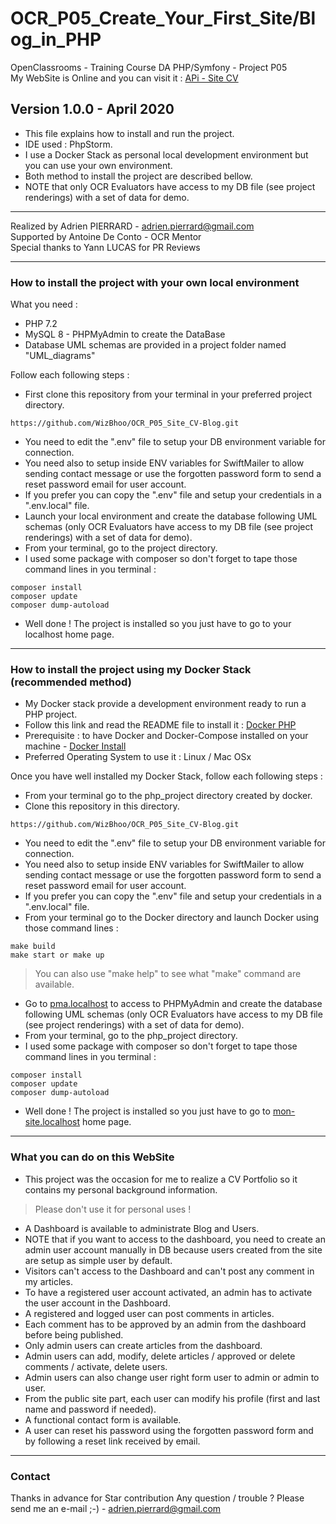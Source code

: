 # OCR_P05_Create_Your_First_Site/Blog_in_PHP
OpenClassrooms - Training Course DA PHP/Symfony - Project P05<br>
My WebSite is Online and you can visit it : [APi - Site CV](https://adrien-pierrard.fr)

## Version 1.0.0 - April 2020

*   This file explains how to install and run the project.
*   IDE used : PhpStorm.
*   I use a Docker Stack as personal local development environment but you can use your own environment.
*   Both method to install the project are described bellow.
*   NOTE that only OCR Evaluators have access to my DB file (see project renderings) with a set of data for demo.

-------------------------------------------------------------------------------------------------------------------------------------

Realized by Adrien PIERRARD - [adrien.pierrard@gmail.com](mailto:adrien.pierrard@gmail.com)<br>
Supported by Antoine De Conto - OCR Mentor<br>
Special thanks to Yann LUCAS for PR Reviews</br>

-------------------------------------------------------------------------------------------------------------------------------------

### How to install the project with your own local environment

What you need :

*   PHP 7.2
*   MySQL 8 - PHPMyAdmin to create the DataBase
*   Database UML schemas are provided in a project folder named "UML_diagrams"

Follow each following steps :

*   First clone this repository from your terminal in your preferred project directory.

```
https://github.com/WizBhoo/OCR_P05_Site_CV-Blog.git
```

*   You need to edit the ".env" file to setup your DB environment variable for connection.
*   You need also to setup inside ENV variables for SwiftMailer to allow sending contact message or use the forgotten password form to send a reset password email for user account.
*   If you prefer you can copy the ".env" file and setup your credentials in a ".env.local" file.
*   Launch your local environment and create the database following UML schemas (only OCR Evaluators have access to my DB file (see project renderings) with a set of data for demo).
*   From your terminal, go to the project directory.
*   I used some package with composer so don't forget to tape those command lines in you terminal :

```
composer install
composer update
composer dump-autoload
```

*   Well done ! The project is installed so you just have to go to your localhost home page.

-------------------------------------------------------------------------------------------------------------------------------------

### How to install the project using my Docker Stack (recommended method)

*   My Docker stack provide a development environment ready to run a PHP project.
*   Follow this link and read the README file to install it : [Docker PHP](https://github.com/WizBhoo/docker_php)
*   Prerequisite : to have Docker and Docker-Compose installed on your machine - [Docker Install](https://docs.docker.com/install/)
*   Preferred Operating System to use it : Linux / Mac OSx

Once you have well installed my Docker Stack, follow each following steps :

*   From your terminal go to the php_project directory created by docker.
*   Clone this repository in this directory.

```
https://github.com/WizBhoo/OCR_P05_Site_CV-Blog.git
```

*   You need to edit the ".env" file to setup your DB environment variable for connection.
*   You need also to setup inside ENV variables for SwiftMailer to allow sending contact message or use the forgotten password form to send a reset password email for user account.
*   If you prefer you can copy the ".env" file and setup your credentials in a ".env.local" file.
*   From your terminal go to the Docker directory and launch Docker using those command lines :

```
make build
make start or make up
```

<blockquote>
You can also use "make help" to see what "make" command are available.
</blockquote>

*   Go to [pma.localhost](http://pma.localhost) to access to PHPMyAdmin and create the database following UML schemas (only OCR Evaluators have access to my DB file (see project renderings) with a set of data for demo).
*   From your terminal, go to the php_project directory.
*   I used some package with composer so don't forget to tape those command lines in you terminal :

```
composer install
composer update
composer dump-autoload
```

*   Well done ! The project is installed so you just have to go to [mon-site.localhost](http://mon-site.localhost) home page.

-------------------------------------------------------------------------------------------------------------------------------------

### What you can do on this WebSite

*   This project was the occasion for me to realize a CV Portfolio so it contains my personal background information.

<blockquote> 
Please don't use it for personal uses !
</blockquote>

*   A Dashboard is available to administrate Blog and Users.
*   NOTE that if you want to access to the dashboard, you need to create an admin user account manually in DB because users created from the site are setup as simple user by default.
*   Visitors can't access to the Dashboard and can't post any comment in my articles.
*   To have a registered user account activated, an admin has to activate the user account in the Dashboard.
*   A registered and logged user can post comments in articles.
*   Each comment has to be approved by an admin from the dashboard before being published.
*   Only admin users can create articles from the dashboard.
*   Admin users can add, modify, delete articles / approved or delete comments / activate, delete users.
*   Admin users can also change user right form user to admin or admin to user.
*   From the public site part, each user can modify his profile (first and last name and password if needed).
*   A functional contact form is available.
*   A user can reset his password using the forgotten password form and by following a reset link received by email.

-------------------------------------------------------------------------------------------------------------------------------------

### Contact

Thanks in advance for Star contribution
Any question / trouble ? Please send me an e-mail ;-) - [adrien.pierrard@gmail.com](mailto:adrien.pierrard@gmail.com)

